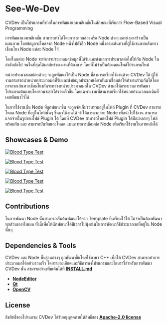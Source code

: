 # See-We-Dev

CVDev เป็นโปรแกรมที่ช่วยในการพัฒนาแอพพลิเคชั่นในลักษณะที่เรียกว่า Flow-Based Visual Programming

การพัฒนาแอพพลิเคชั่น สามารถทำได้โดยการลากกล่องหรือ Node ต่างๆ และนำมาสร้างเป็นแผนภาพ โดยข้อมูลจะไหลจาก Node หนึ่งไปยังอีก Node หนึ่งตามเส้นทางที่ผู้ใช้งานลากเส้นทางเชื่อมโยง Node แต่ละ Node ไว้

โดยในแต่ละ Node จะทำการประมวลผลข้อมูลที่ได้รับและส่งผลการประมวลต่อไปให้กับ Node ในลำดับถัดไป จนในที่สุดได้ผลลัพธ์ของงานที่ต้องการ โดยที่ไม่จำเป็นต้องคอมไพล์โปรแกรมใหม่

หน่วยประมวลผลย่อยต่างๆ จะถูกพัฒนาให้เป็น Node ที่สามารถเรียกใช้งานด้วย CVDev ได้ ผู้ใช้งานสามารถนำหน่วยประมวลผลที่รับและส่งข้อมูลประเภทเดียวกันมาเชื่อมต่อให้ทำงานร่วมกันได้โดยการลากเส้นทางเชื่อมโยงกันระหว่างหน่วยประมวลผลใน CVDev ส่งผลให้กระบวนการพัฒนาโปรแกรมต้นแบบโดยรวมจะทำได้รวดเร็วขึ้น โดยเฉพาะงานที่สามารถเรียกใช้หน่วยประมวลผลเดิมที่เคยพัฒนาไว้ได้

ในการใช้งานนั้น Node ที่ถูกพัฒนาขึ้น จะถูกจัดเก็บรวบรวมอยู่ในไฟล์ Plugin ที่ CVDev สามารถโหลด Node ที่อยู่ในไฟล์นั้นๆ ขึ้นมาใช้งานได้ ทำให้การแจกจ่าย Node เพื่อนำไปใช้งาน สามารถแจกจ่ายในรูปของไฟล์ Plugin ได้ โดยที่ CVDev สามารถโหลดไฟล์ Plugin ได้ทีละหลายๆ ไฟล์พร้อมกัน และ สามารถบันทึกและโหลด แผนภาพการเชื่อมต่อ Node เพื่อเรียกใช้งานในภายหลังได้

## Showcases & Demo

[![Blood Type Test](https://img.youtube.com/vi/cvRiDyQiHgA/0.jpg)](https://www.youtube.com/watch?v=cvRiDyQiHgA)

[![Blood Type Test](https://img.youtube.com/vi/4ygVRSnO750/0.jpg)](https://www.youtube.com/watch?v=4ygVRSnO750)

[![Blood Type Test](https://img.youtube.com/vi/PIxWVjwQGSs/0.jpg)](https://www.youtube.com/watch?v=PIxWVjwQGSs)

[![Blood Type Test](https://img.youtube.com/vi/fa7johYZEeQ/0.jpg)](https://www.youtube.com/watch?v=fa7johYZEeQ)

[![Blood Type Test](https://img.youtube.com/vi/cNzBbehysp4/0.jpg)](https://www.youtube.com/watch?v=cNzBbehysp4)

## Contributions

ในการพัฒนา Node นั้นสามารถเริ่มต้นพัฒนาได้จาก Template ที่เตรียมไว้ให้ ไม่จำเป็นต้องพัฒนาทุกส่วนเองทั้งหมด ทั้งนี้เพื่อให้นักพัฒนาได้มีเวลาไปมุ้งเน้นในการพัฒนาวิธีประมวลผลที่อยู่ใน Node นั้นๆ

## Dependencies & Tools

CVDev และ Node พื้นฐานต่างๆ ถูกพัฒนาขึ้นโดยใช้ภาษา C++ เพื่อให้ CVDev สามารถทำการประมวลผลได้อย่างรวดเร็ว
โดยรายละเอียดและวิธีการลงโปรแกรมและไลบรารี่สำหรับการพัฒนา CVDev นั้น สามารถอ่านเพิ่มเติมได้ที่ [**INSTALL.md**](./INSTALL.md)

* [**NodeEditor**](https://github.com/paceholder/nodeeditor)
* [**Qt**](https://www.qt.io)
* [**OpenCV**](https://opencv.org)

## License

ลิขสิทธิ์ของโปรแกรม CVDev ได้รับอนุญาตภายใต้สิทธิ์ของ [**Apache-2.0 license**](./LICENSE)
